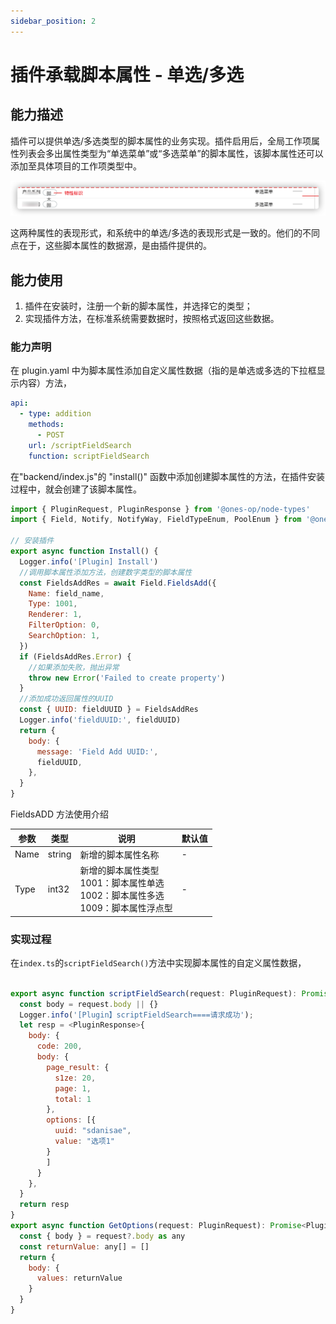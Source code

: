 ```yaml
---
sidebar_position: 2
---
```


# 插件承载脚本属性 - 单选/多选

## 能力描述

插件可以提供单选/多选类型的脚本属性的业务实现。插件启用后，全局工作项属性列表会多出属性类型为“单选菜单”或“多选菜单”的脚本属性，该脚本属性还可以添加至具体项目的工作项类型中。

![image](single&multiple-choice.jpg)

这两种属性的表现形式，和系统中的单选/多选的表现形式是一致的。他们的不同点在于，这些脚本属性的数据源，是由插件提供的。

## 能力使用

1. 插件在安装时，注册一个新的脚本属性，并选择它的类型；
2. 实现插件方法，在标准系统需要数据时，按照格式返回这些数据。

### 能力声明

在 plugin.yaml 中为脚本属性添加自定义属性数据（指的是单选或多选的下拉框显示内容）方法，

```yaml
api:
  - type: addition
    methods:
      - POST
    url: /scriptFieldSearch
    function: scriptFieldSearch
```

在"backend/index.js"的 "install()" 函数中添加创建脚本属性的方法，在插件安装过程中，就会创建了该脚本属性。

```javascript
import { PluginRequest, PluginResponse } from '@ones-op/node-types'
import { Field, Notify, NotifyWay, FieldTypeEnum, PoolEnum } from '@ones-op/node-ability'

// 安装插件
export async function Install() {
  Logger.info('[Plugin] Install')
  //调用脚本属性添加方法，创建数字类型的脚本属性
  const FieldsAddRes = await Field.FieldsAdd({
    Name: field_name,
    Type: 1001,
    Renderer: 1,
    FilterOption: 0,
    SearchOption: 1,
  })
  if (FieldsAddRes.Error) {
    //如果添加失败，抛出异常
    throw new Error('Failed to create property')
  }
  //添加成功返回属性的UUID
  const { UUID: fieldUUID } = FieldsAddRes
  Logger.info('fieldUUID:', fieldUUID)
  return {
    body: {
      message: 'Field Add UUID:',
      fieldUUID,
    },
  }
}
```

FieldsADD 方法使用介绍

| 参数 | 类型   | 说明                                                                                          | 默认值 |
| ---- | ------ | --------------------------------------------------------------------------------------------- | ------ |
| Name | string | 新增的脚本属性名称                                                                            | \-     |
| Type | int32  | 新增的脚本属性类型<br /> 1001：脚本属性单选<br />1002：脚本属性多选<br />1009：脚本属性浮点型 | \-     |

### 实现过程

在`index.ts`的`scriptFieldSearch()`方法中实现脚本属性的自定义属性数据，

```javascript

export async function scriptFieldSearch(request: PluginRequest): Promise<PluginResponse> {
  const body = request.body || {}
  Logger.info('[Plugin】scriptFieldSearch====请求成功');
  let resp = <PluginResponse>{
    body: {
      code: 200,
      body: {
        page_result: {
          s1ze: 20,
          page: 1,
          total: 1
        },
        options: [{
          uuid: "sdanisae",
          value: "选项1"
        }
        ]
      }
    },
  }
  return resp
}
export async function GetOptions(request: PluginRequest): Promise<PluginResponse> {
  const { body } = request?.body as any
  const returnValue: any[] = []
  return {
    body: {
      values: returnValue
    }
  }
}

```
